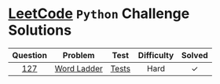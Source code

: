 # [LeetCode](https://leetcode.com/problemset/all/) `Python` Challenge Solutions

| Question | Problem                                         | Test             | Difficulty | Solved  |
|:--------:|:-----------------------------------------------:|:----------------:|:----------:|:-------:|
| [127]    | [Word Ladder][127.1]                            | [Tests][127.2]   | Hard       |    ✓    |

[127]:      https://leetcode.com/problems/word-ladder/
[127.1]:    questions/lc_0127_word_ladder.py
[127.2]:    tests/test_lc_0127_word_ladder.py
